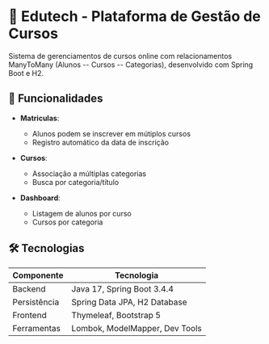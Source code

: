 # 🏫 Edutech - Plataforma de Gestão de Cursos

Sistema de gerenciamentos de cursos online com relacionamentos ManyToMany (Alunos -- Cursos -- Categorias), desenvolvido com Spring Boot e H2.

## 📌 Funcionalidades

- **Matriculas**:
    - Alunos podem se inscrever em mútiplos cursos
    - Registro automático da data de inscrição

- **Cursos**:
    - Associação a múltiplas categorias
    - Busca por categoria/título

- **Dashboard**:
    - Listagem de alunos por curso
    - Cursos por categoria

## 🛠 Tecnologias

| Componente   | Tecnologia                     |
|--------------|--------------------------------|
| Backend      | Java 17, Spring Boot 3.4.4     |
| Persistência | Spring Data JPA, H2 Database   |
| Frontend     | Thymeleaf, Bootstrap 5         |
| Ferramentas  | Lombok, ModelMapper, Dev Tools |
